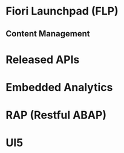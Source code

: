 # Fiori Launchpad (FLP)
## Content Management

# Released APIs

# Embedded Analytics

# RAP (Restful ABAP)

# UI5

